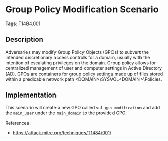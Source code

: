 # Group Policy Modification Scenario

**Tags:** T1484.001

## Description

Adversaries may modify Group Policy Objects (GPOs) to subvert the intended discretionary access controls for a domain, usually with the intention of escalating privileges on the domain. Group policy allows for centralized management of user and computer settings in Active Directory (AD). GPOs are containers for group policy settings made up of files stored within a predicable network path \<DOMAIN>\SYSVOL\<DOMAIN>\Policies\.

## Implementation

This scenario will create a new GPO called `vul_gpo_modification` and add the `main_user` under the `main_domain` to the provided GPO.

References:

- https://attack.mitre.org/techniques/T1484/001/

